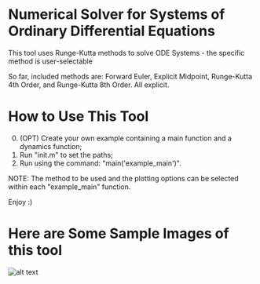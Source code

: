 # Numerical Solver for Systems of Ordinary Differential Equations

This tool uses Runge-Kutta methods to solve ODE Systems - the specific method is user-selectable

So far, included methods are: Forward Euler, Explicit Midpoint, Runge-Kutta 4th Order, and Runge-Kutta 8th Order. All explicit.


# How to Use This Tool

0. (OPT) Create your own example containing a main function and a dynamics function;
1. Run "init.m" to set the paths;
2. Run using the command: "main('example_main')".

NOTE: The method to be used and the plotting options can be selected within each "example_main" function.

Enjoy :)

# Here are Some Sample Images of this tool
![alt text]( https://github.com/jevgarrido/ODE_System_Solver/blob/master/examples/predator_prey/Predator_Prey_Type_A.png )
